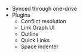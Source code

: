 * Synced through one-drive
* Plugins
  * Conflict resolution
  * Link Graph UI
  * Outline
  * Quick Links
  * Space indenter
